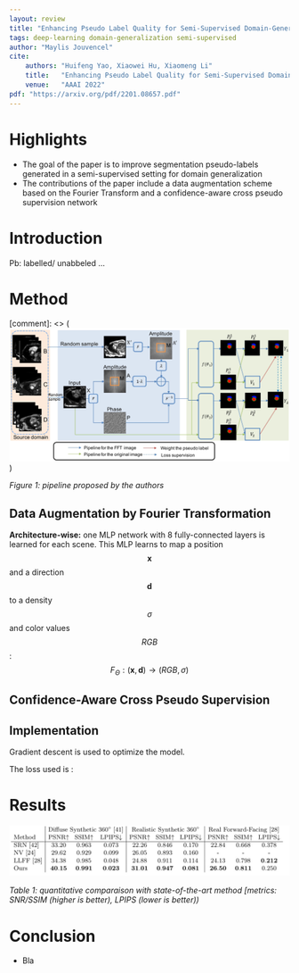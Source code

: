 ```yaml
---
layout: review
title: "Enhancing Pseudo Label Quality for Semi-Supervised Domain-Generalized Medical Image Segmentation "
tags: deep-learning domain-generalization semi-supervised
author: "Maylis Jouvencel"
cite:
    authors: "Huifeng Yao, Xiaowei Hu, Xiaomeng Li"
    title:   "Enhancing Pseudo Label Quality for Semi-Supervised Domain-Generalized Medical Image Segmentation"
    venue:   "AAAI 2022"
pdf: "https://arxiv.org/pdf/2201.08657.pdf"
---
```




# Highlights
* The goal of the paper is to improve segmentation pseudo-labels generated in a semi-supervised setting for domain generalization
* The contributions of the paper include a data augmentation scheme based on the Fourier Transform and a confidence-aware cross pseudo supervision network 

# Introduction

Pb: labelled/ unabbeled ...

# Method

[comment]: <> (![](/collections/images/pseudo_labels_DG/pipeline.jpg))

*Figure 1: pipeline proposed by the authors*

## Data Augmentation by Fourier Transformation





**Architecture-wise:** one MLP network with 8 fully-connected layers is learned for each scene. This MLP learns to map a position $$\boldsymbol{x}$$ and a direction $$\boldsymbol{d}$$ to a density $$\sigma$$ and color values $$RGB$$ :
$$ F_\Theta : (\boldsymbol{x},\boldsymbol{d}) \rightarrow (RGB,\sigma)$$




## Confidence-Aware Cross Pseudo Supervision 



## Implementation

Gradient descent is used to optimize the model.

The loss used is : 



# Results


![](/collections/images/NeRF/results_table.jpg)

*Table 1: quantitative comparaison with state-of-the-art method [metrics: SNR/SSIM (higher is better), LPIPS (lower is better))*



# Conclusion

- Bla